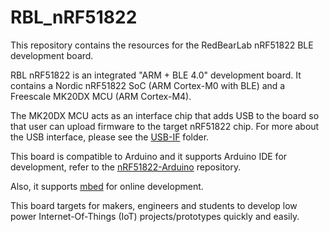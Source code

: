 
# RBL_nRF51822

This repository contains the resources for the RedBearLab nRF51822 BLE development board.

RBL nRF51822 is an integrated "ARM + BLE 4.0" development board. It contains a Nordic nRF51822 SoC (ARM Cortex-M0 with BLE) and a Freescale MK20DX MCU (ARM Cortex-M4).

The MK20DX MCU acts as an interface chip that adds USB to the board so that user can upload firmware to the target nRF51822 chip. For more about the USB interface, please see the [USB-IF](USB-IF) folder.

This board is compatible to Arduino and it supports Arduino IDE for development, refer to the [nRF51822-Arduino](https://github.com/redbearlab/nRF51822-Arduino/) repository.

Also, it supports [mbed](https://developer.mbed.org/platforms/RedBearLab-nRF51822/) for online development. 

This board targets for makers, engineers and students to develop low power Internet-Of-Things (IoT) projects/prototypes quickly and easily.
